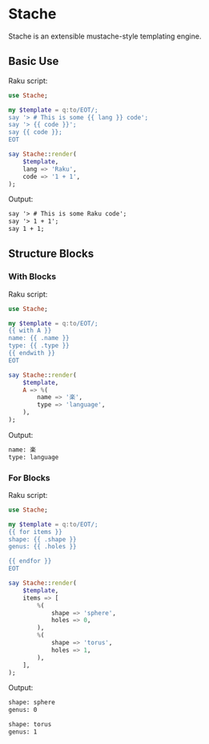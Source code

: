# Stache

Stache is an extensible mustache-style templating engine.

## Basic Use

Raku script:

```raku
use Stache;

my $template = q:to/EOT/;
say '> # This is some {{ lang }} code';
say '> {{ code }}';
say {{ code }};
EOT

say Stache::render(
    $template,
    lang => 'Raku',
    code => '1 + 1',
);
```

Output:

```txt
say '> # This is some Raku code';
say '> 1 + 1';
say 1 + 1;
```

## Structure Blocks

### With Blocks

Raku script:

```raku
use Stache;

my $template = q:to/EOT/;
{{ with A }}
name: {{ .name }}
type: {{ .type }}
{{ endwith }}
EOT

say Stache::render(
    $template,
    A => %(
        name => '楽',
        type => 'language',
    ),
);
```

Output:

```txt
name: 楽
type: language
```

### For Blocks

Raku script:

```raku
use Stache;

my $template = q:to/EOT/;
{{ for items }}
shape: {{ .shape }}
genus: {{ .holes }}

{{ endfor }}
EOT

say Stache::render(
    $template,
    items => [
        %(
            shape => 'sphere',
            holes => 0,
        ),
        %(
            shape => 'torus',
            holes => 1,
        ),
    ],
);
```

Output:

```txt
shape: sphere
genus: 0

shape: torus
genus: 1
```

